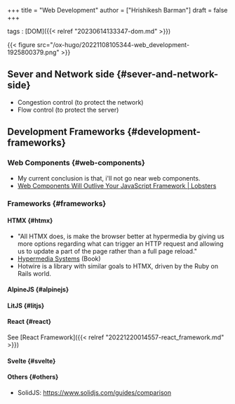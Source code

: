 +++
title = "Web Development"
author = ["Hrishikesh Barman"]
draft = false
+++

tags
: [DOM]({{< relref "20230614133347-dom.md" >}})

{{< figure src="/ox-hugo/20221108105344-web_development-1925800379.png" >}}


## Sever and Network side {#sever-and-network-side}

-   Congestion control (to protect the network)
-   Flow control (to protect the server)


## Development Frameworks {#development-frameworks}


### Web Components {#web-components}

-   My current conclusion is that, i'll not go near web components.
-   [Web Components Will Outlive Your JavaScript Framework | Lobsters](https://lobste.rs/s/yznju7/web_components_will_outlive_your)


### Frameworks {#frameworks}


#### HTMX {#htmx}

-   "All HTMX does, is make the browser better at hypermedia by giving us more options regarding what can trigger an HTTP request and allowing us to update a part of the page rather than a full page reload."
-   [Hypermedia Systems](https://hypermedia.systems/book/contents/) (Book)
-   Hotwire is a library with similar goals to HTMX, driven by the Ruby on Rails world.


#### AlpineJS {#alpinejs}


#### LitJS {#litjs}


#### React {#react}

See [React Framework]({{< relref "20221220014557-react_framework.md" >}})


#### Svelte {#svelte}


#### Others {#others}

-   SolidJS: <https://www.solidjs.com/guides/comparison>
